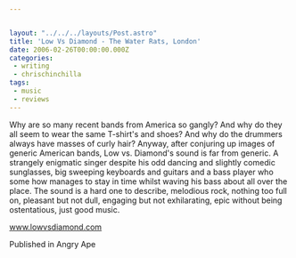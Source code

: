 ```yaml
---


layout: "../../../layouts/Post.astro"
title: 'Low Vs Diamond - The Water Rats, London'
date: 2006-02-26T00:00:00.000Z
categories:
 - writing
 - chrischinchilla
tags: 
 - music 
 - reviews
---
```


Why are so many recent bands from America so gangly? And why do they all seem to wear the same T-shirt's and shoes? And why do the drummers always have masses of curly hair? Anyway, after conjuring up images of generic American bands, Low vs. Diamond's sound is far from generic. A strangely enigmatic singer despite his odd dancing and slightly comedic sunglasses, big sweeping keyboards and guitars and a bass player who some how manages to stay in time whilst waving his bass about all over the place. The sound is a hard one to describe, melodious rock, nothing too full on, pleasant but not dull, engaging but not exhilarating, epic without being ostentatious, just good music.

<a href=https://www.lowvsdiamond.com target=_blank>www.lowvsdiamond.com</a>

Published in Angry Ape
